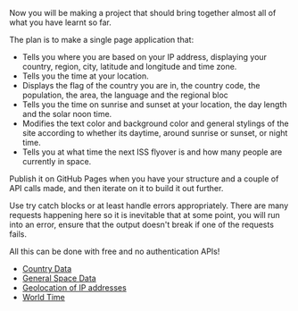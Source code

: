Now you will be making a project that should bring together almost all of what you have learnt so far.

The plan is to make a single page application that:

- Tells you where you are based on your IP address, displaying your country, region, city, latitude and longitude and time zone.
- Tells you the time at your location.
- Displays the flag of the country you are in, the country code, the population, the area, the language and the regional bloc
- Tells you the time on sunrise and sunset at your location, the day length and the solar noon time.
- Modifies the text color and background color and general stylings of the site according to whether its daytime, around sunrise or sunset, or night time.
- Tells you at what time the next ISS flyover is and how many people are currently in space.


Publish it on GitHub Pages when you have your structure and a couple of API calls made, and then iterate on it to build it out further.

Use try catch blocks or at least handle errors appropriately. There are many requests happening here so it is inevitable that at some point, you will run into an error, ensure that the output doesn't break if one of the requests fails.

All this can be done with free and no authentication APIs!

- <a href="http://restcountries.eu/" target="_blank">Country Data</a>
- <a href="http://open-notify.org/" target="_blank">General Space Data</a>
- <a href="https://freegeoip.io/" target="_blank">Geolocation of IP addresses</a>
- <a href="http://worldtimeapi.org/" target="_blank">World Time</a>